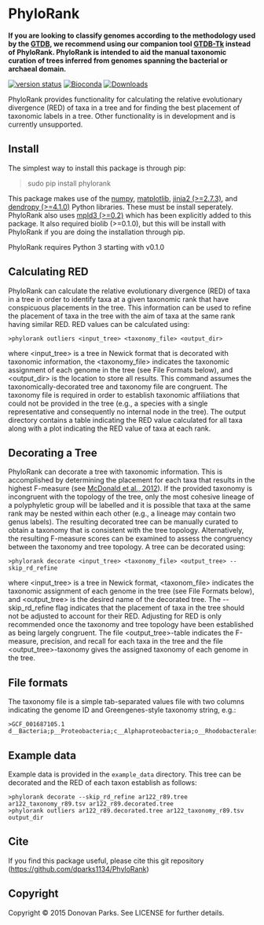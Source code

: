 # PhyloRank

**If you are looking to classify genomes according to the methodology used by the [GTDB](http://gtdb.ecogenomic.org/), we recommend using our companion tool [GTDB-Tk](https://github.com/Ecogenomics/GtdbTk) instead of PhyloRank. PhyloRank is intended to aid the manual taxonomic curation of trees inferred from genomes spanning the bacterial or archaeal domain.**

[![version status](https://img.shields.io/pypi/v/phylorank.svg)](https://pypi.python.org/pypi/phylorank)
[![Bioconda](https://img.shields.io/conda/vn/bioconda/phylorank.svg?color=green)](http://bioconda.github.io/recipes/phylorank/README.html)
[![Downloads](https://pepy.tech/badge/phylorank/month)](https://pepy.tech/project/phylorank)

PhyloRank provides functionality for calculating the relative evolutionary divergence (RED) of taxa in a tree and for finding the best placement of taxonomic labels in a tree. Other functionality is in development and is currently unsupported.

## Install

The simplest way to install this package is through pip:
> sudo pip install phylorank

This package makes use of the [numpy](http://www.numpy.org/), [matplotlib](https://matplotlib.org), [jinja2 (>=2.7.3)](http://jinja.pocoo.org/docs/2.10/), and [dendropy (>=4.1.0)](https://www.dendropy.org/) Python libraries. These must be install seperately. PhyloRank also uses [mpld3 (>=0.2)](http://mpld3.github.io/) which has been explicitly added to this package. It also required biolib (>=0.1.0), but this will be install with PhyloRank if you are doing the installation through pip.

PhyloRank requires Python 3 starting with v0.1.0

## Calculating RED

PhyloRank can calculate the relative evolutionary divergence (RED) of taxa in a tree in order to identify taxa at a given taxonomic rank that have conspicuous placements in the tree. This information can be used to refine the placement of taxa in the tree with the aim of taxa at the same rank having similar RED. RED values can be calculated using:
```
>phylorank outliers <input_tree> <taxonomy_file> <output_dir>
```

where <input_tree> is a tree in Newick format that is decorated with taxonomic information, the <taxonomy_file> indicates the taxonomic assignment of each genome in the tree (see File Formats below), and <output_dir> is the location to store all results. This command assumes the taxonomically-decorated tree and taxonomy file are congruent. The taxonomy file is required in order to establish taxonomic affiliations that could not be provided in the tree (e.g., a species with a single representative and consequently no internal node in the tree). The output directory contains a table indicating the RED value calculated for all taxa along with a plot indicating the RED value of taxa at each rank.

## Decorating a Tree

PhyloRank can decorate a tree with taxonomic information. This is accomplished by determining the placement for each taxa that results in the highest F-measure (see [McDonald et al., 2012](https://www.ncbi.nlm.nih.gov/pubmed/22134646)). If the provided taxonomy is incongruent with the topology of the tree, only the most cohesive lineage of a polyphyletic group will be labelled and it is possible that taxa at the same rank may be nested within each other (e.g., a lineage may contain two genus labels). The resulting decorated tree can be manually curated to obtain a taxonomy that is consistent with the tree topology. Alternatively, the resulting F-measure scores can be examined to assess the congruency between the taxonomy and tree topology. A tree can be decorated using:
```
>phylorank decorate <input_tree> <taxonomy_file> <output_tree> --skip_rd_refine
```

where <input_tree> is a tree in Newick format, <taxonom_file> indicates the taxonomic assignment of each genome in the tree (see File Formats below), and <output_tree> is the desired name of the decorated tree. The --skip_rd_refine flag indicates that the placement of taxa in the tree should not be adjusted to account for their RED. Adjusting for RED is only recommended once the taxonomy and tree topology have been established as being largely congruent. The file <output_tree>-table indicates the F-measure, precision, and recall for each taxa in the tree and the file <output_tree>-taxonomy gives the assigned taxonomy of each genome in the tree. 

## File formats

The taxonomy file is a simple tab-separated values file with two columns indicating the genome ID and Greengenes-style taxonomy string, e.g.:
```
>GCF_001687105.1    d__Bacteria;p__Proteobacteria;c__Alphaproteobacteria;o__Rhodobacterales;f__Rhodobacteraceae;g__Yangia;s__
```

## Example data

Example data is provided in the `example_data` directory. This tree can be decorated and the RED of each taxon establish as follows:
```
>phylorank decorate --skip_rd_refine ar122_r89.tree ar122_taxonomy_r89.tsv ar122_r89.decorated.tree
>phylorank outliers ar122_r89.decorated.tree ar122_taxonomy_r89.tsv output_dir
```

## Cite

If you find this package useful, please cite this git repository (https://github.com/dparks1134/PhyloRank)

## Copyright

Copyright © 2015 Donovan Parks. See LICENSE for further details.
